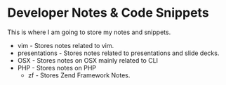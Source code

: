# Developer Notes & Code Snippets

This is where I am going to store my notes and snippets.

* vim - Stores notes related to vim.
* presentations - Stores notes related to presentations and slide decks.
* OSX - Stores notes on OSX mainly related to CLI
* PHP - Stores notes on PHP
    * zf - Stores Zend Framework Notes.

